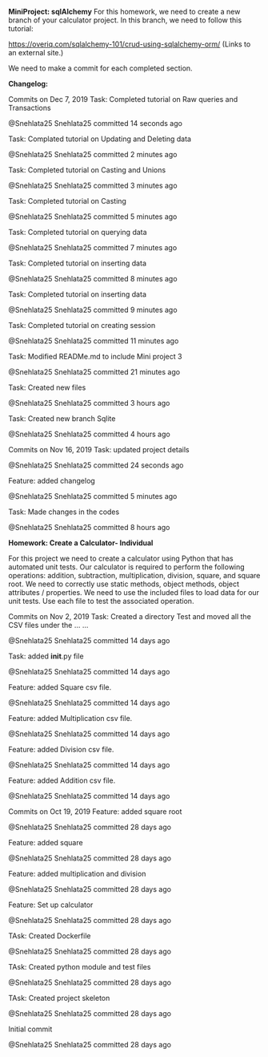 **MiniProject: sqlAlchemy**
For this homework, we need to create a new branch of your calculator project. In this branch, we need to follow this tutorial:

https://overiq.com/sqlalchemy-101/crud-using-sqlalchemy-orm/ (Links to an external site.)

We need to make a commit for each completed section.  


**Changelog:**

Commits on Dec 7, 2019
Task: Completed tutorial on Raw queries and Transactions

@Snehlata25
Snehlata25 committed 14 seconds ago
  
Task: Complated tutorial on Updating and Deleting data

@Snehlata25
Snehlata25 committed 2 minutes ago
  
Task: Completed tutorial on Casting and Unions

@Snehlata25
Snehlata25 committed 3 minutes ago
  
Task: Completed tutorial on Casting

@Snehlata25
Snehlata25 committed 5 minutes ago
  
Task: Completed tutorial on querying data

@Snehlata25
Snehlata25 committed 7 minutes ago
  
Task: Completed tutorial on inserting data

@Snehlata25
Snehlata25 committed 8 minutes ago
  
Task: Completed tutorial on inserting data

@Snehlata25
Snehlata25 committed 9 minutes ago
  
Task: Completed tutorial on creating session

@Snehlata25
Snehlata25 committed 11 minutes ago
  
Task: Modified READMe.md to include Mini project 3

@Snehlata25
Snehlata25 committed 21 minutes ago
 
Task: Created new files

@Snehlata25
Snehlata25 committed 3 hours ago
 
Task: Created new branch Sqlite

@Snehlata25
Snehlata25 committed 4 hours ago


Commits on Nov 16, 2019
Task: updated project details

@Snehlata25
Snehlata25 committed 24 seconds ago
  
Feature: added changelog

@Snehlata25
Snehlata25 committed 5 minutes ago
  
Task: Made changes in the codes

@Snehlata25
Snehlata25 committed 8 hours ago
 
 **Homework: Create a Calculator- Individual**

For this project we need to create a calculator using Python that has automated unit tests.  Our calculator is required to perform the following operations: addition, subtraction, multiplication, division, square, and square root.  We need to correctly use static methods, object methods, object attributes / properties.   We need to use the included files to load data for our unit tests.  Use each file to test the associated operation.   
 
Commits on Nov 2, 2019
Task: Created a directory Test and moved all the CSV files under the … …

@Snehlata25
Snehlata25 committed 14 days ago
 
Task: added __init__.py file

@Snehlata25
Snehlata25 committed 14 days ago
 
Feature: added Square csv file.

@Snehlata25
Snehlata25 committed 14 days ago
 
Feature: added Multiplication csv file.

@Snehlata25
Snehlata25 committed 14 days ago
 
Feature: added Division csv file.

@Snehlata25
Snehlata25 committed 14 days ago
 
Feature: added Addition csv file.

@Snehlata25
Snehlata25 committed 14 days ago
 
Commits on Oct 19, 2019
Feature: added square root

@Snehlata25
Snehlata25 committed 28 days ago
 
Feature: added square

@Snehlata25
Snehlata25 committed 28 days ago
 
Feature: added multiplication and division

@Snehlata25
Snehlata25 committed 28 days ago
 
Feature: Set up calculator

@Snehlata25
Snehlata25 committed 28 days ago
 
TAsk: Created Dockerfile

@Snehlata25
Snehlata25 committed 28 days ago
 
TAsk: Created python module and test files

@Snehlata25
Snehlata25 committed 28 days ago
 
TAsk: Created project skeleton

@Snehlata25
Snehlata25 committed 28 days ago
 
Initial commit

@Snehlata25
Snehlata25 committed 28 days ago
